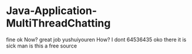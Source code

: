 # Java-Application-MultiThreadChatting
fine
ok
Now?
great job
yushuiyouren
How?
I dont
64536435
oko there it is
sick man
is this a free source
